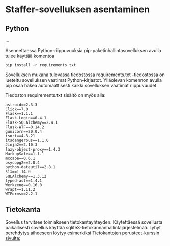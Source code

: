 # Staffer-sovelluksen asentaminen

## Python

...

Asennettaessa Python-riippuvuuksia pip-paketinhallintasovelluksen avulla tulee käyttää komentoa

    pip install -r requirements.txt
    
Sovelluksen mukana tulevassa tiedostossa requirements.txt -tiedostossa on lueteltu sovelluksen vaatimat Python-kirjastot. Ylläolevan komennon avulla pip osaa hakea automaattisesti kaikki sovelluksen vaatimat riippuvuudet.

Tiedoston requirements.txt sisältö on myös alla:

    astroid==2.3.3
    Click==7.0
    Flask==1.1.1
    Flask-Login==0.4.1
    Flask-SQLAlchemy==2.4.1
    Flask-WTF==0.14.2
    gunicorn==20.0.4
    isort==4.3.21
    itsdangerous==1.1.0
    Jinja2==2.10.3
    lazy-object-proxy==1.4.3
    MarkupSafe==1.1.1
    mccabe==0.6.1
    psycopg2==2.8.4
    python-dateutil==2.8.1
    six==1.14.0
    SQLAlchemy==1.3.12
    typed-ast==1.4.1
    Werkzeug==0.16.0
    wrapt==1.11.2
    WTForms==2.2.1


## Tietokanta

Sovellus tarvitsee toimiakseen tietokantayhteyden. Käytettäessä sovellusta paikallisesti sovellus käyttää sqlite3-tietokannanhallintajärjestelmää. Lyhyt perehdytys aiheeseen löytyy esimerkiksi Tietokantojen perusteet-kurssin [sivulta:](https://tikape-k20.mooc.fi/luku-2/3)
